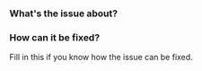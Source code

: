 ### What's the issue about?

### How can it be fixed?
Fill in this if you know how the issue can be fixed.